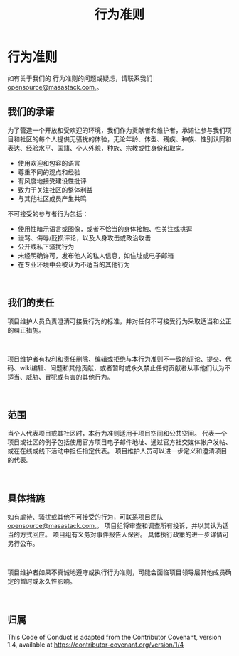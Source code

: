 ﻿---
title: 行为准则
---

# 行为准则

如有关于我们的 行为准则的问题或疑虑，请联系我们[opensource@masastack.com.]()。

## 我们的承诺

为了营造一个开放和受欢迎的环境，我们作为贡献者和维护者，承诺让参与我们项目和社区的每个人提供无骚扰的体验，无论年龄、体型、残疾、种族、性别认同和表达、经验水平、国籍、个人外貌，种族、宗教或性身份和取向。

- 使用欢迎和包容的语言
- 尊重不同的观点和经验
- 有风度地接受建设性批评
- 致力于关注社区的整体利益
- 与其他社区成员产生共鸣

不可接受的参与者行为包括：

- 使用性暗示语言或图像，或者不恰当的身体接触、性关注或挑逗
- 谩骂、侮辱/贬损评论，以及人身攻击或政治攻击
- 公开或私下骚扰行为
- 未经明确许可，发布他人的私人信息，如住址或电子邮箱
- 在专业环境中会被认为不适当的其他行为

<br>

## 我们的责任

项目维护人员负责澄清可接受行为的标准，并对任何不可接受行为采取适当和公正的纠正措施。

<br>

项目维护者有权利和责任删除、编辑或拒绝与本行为准则不一致的评论、提交、代码、wiki编辑、问题和其他贡献，或者暂时或永久禁止任何贡献者从事他们认为不适当、威胁、冒犯或有害的其他行为。

<br>

## 范围

当个人代表项目或其社区时，本行为准则适用于项目空间和公共空间。 代表一个项目或社区的例子包括使用官方项目电子邮件地址、通过官方社交媒体帐户发帖、或在在线或线下活动中担任指定代表。 项目维护人员可以进一步定义和澄清项目的代表。

<br>

## 具体措施

如有虐待、骚扰或其他不可接受的行为，可联系项目团队[opensource@masastack.com.]()。 项目组将审查和调查所有投诉，并以其认为适当的方式回应。 项目组有义务对事件报告人保密。 具体执行政策的进一步详情可另行公布。

<br>

项目维护者如果不真诚地遵守或执行行为准则，可能会面临项目领导层其他成员确定的暂时或永久性影响。

<br>

## 归属

This Code of Conduct is adapted from the Contributor Covenant, version 1.4, available at https://contributor-covenant.org/version/1/4



